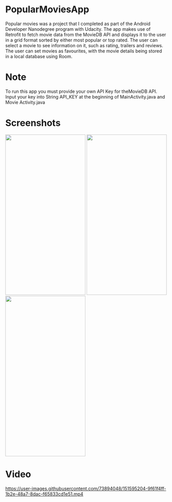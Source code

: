 # PopularMoviesApp
Popular movies was a project that I completed as part of the Android Developer Nanodegree program with Udacity. 
The app makes use of Retrofit to fetch movie data from the MovieDB API and displays it to the user in a grid format sorted by either most popular or top rated. 
The user can select a movie to see information on it, such as rating, trailers and reviews.
The user can set movies as favourites, with the movie details being stored in a local database using Room.

# Note
To run this app you must provide your own API Key for theMovieDB API.
Input your key into String API_KEY at the beginning of MainActivity.java and Movie Activity.java

# Screenshots
<img src="https://user-images.githubusercontent.com/73894048/151589715-5b994af0-d695-45e5-abf4-36d1452df88f.jpg" width="250" height="500">
<img src="https://user-images.githubusercontent.com/73894048/151590453-6230807c-8b7e-4654-9738-488e9e5ba172.jpg" width="250" height="500">
<img src="https://user-images.githubusercontent.com/73894048/151590580-538e16ec-92ee-47ee-8a8b-f1024850c2d2.jpg" width="250" height="500">

# Video


https://user-images.githubusercontent.com/73894048/151595204-9f61f4ff-1b2e-48a7-8dac-f65833cd1e51.mp4

